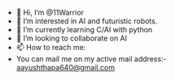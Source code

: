 - 👋 Hi, I’m @11Warrior
- 👀 I’m interested in AI and futuristic robots.
- 🌱 I’m currently learning C/AI with python
- 💞️ I’m looking to collaborate on AI
- 📫 How to reach me:
- You can mail me on my active mail address:- aayushthapa640@gmail.com




